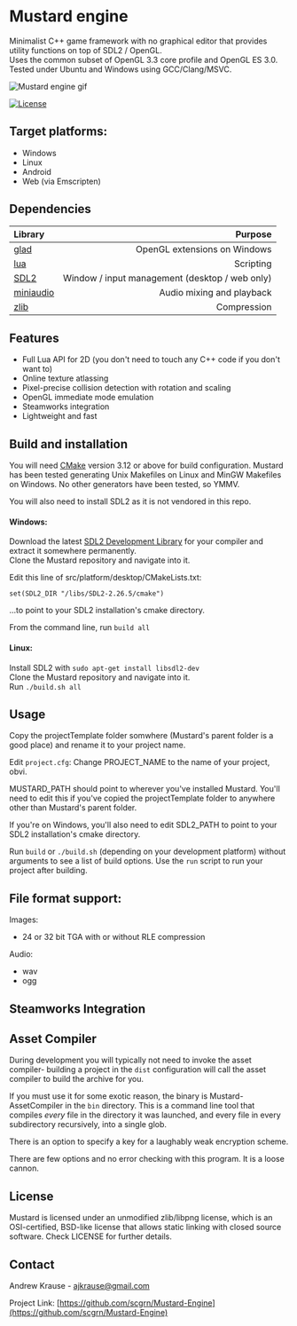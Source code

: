 # Mustard engine

Minimalist C++ game framework with no graphical editor that provides utility functions on top of SDL2 / OpenGL.  
Uses the common subset of OpenGL 3.3 core profile and OpenGL ES 3.0.  
Tested under Ubuntu and Windows using GCC/Clang/MSVC.

![Mustard engine gif](https://github.com/scgrn/Mustard-Engine/blob/main/docs/mustard-20fps.gif)  

[![License](https://img.shields.io/badge/license-zlib%2Flibpng-blue.svg)](LICENSE)

Target platforms:
-------
* Windows
* Linux
* Android
* Web (via Emscripten)

Dependencies
-------
| Library | Purpose |
|:---|---:|
| [glad](https://glad.dav1d.de/) | OpenGL extensions on Windows |
| [lua](https://www.lua.org/) | Scripting |
| [SDL2](https://www.libsdl.org/) | Window / input management (desktop / web only) |
| [miniaudio](https://miniaud.io/) | Audio mixing and playback |
| [zlib](https://zlib.net/) | Compression |

Features
-------
* Full Lua API for 2D (you don't need to touch any C++ code if you don't want to)
* Online texture atlassing
* Pixel-precise collision detection with rotation and scaling
* OpenGL immediate mode emulation
* Steamworks integration
* Lightweight and fast

Build and installation
-------
You will need [CMake](https://cmake.org/) version 3.12 or above for build configuration. Mustard has been tested generating Unix Makefiles on Linux and MinGW Makefiles
on Windows. No other generators have been tested, so YMMV.  

You will also need to install SDL2 as it is not vendored in this repo.

#### Windows:  
Download the latest [SDL2 Development Library](https://www.libsdl.org/) for your compiler and extract it somewhere permanently.  
Clone the Mustard repository and navigate into it.  

Edit this line of src/platform/desktop/CMakeLists.txt:  

`set(SDL2_DIR "/libs/SDL2-2.26.5/cmake")`  

...to point to your SDL2 installation's cmake directory.  

From the command line, run `build all`  

#### Linux:  
Install SDL2 with `sudo apt-get install libsdl2-dev`  
Clone the Mustard repository and navigate into it.  
Run `./build.sh all`

<!-- TODO -->

Usage
-------

Copy the projectTemplate folder somwhere (Mustard's parent folder is a good place) and rename it to your project name.

Edit `project.cfg`:
Change PROJECT_NAME to the name of your project, obvi.  

MUSTARD_PATH should point to wherever you've installed Mustard. You'll need to edit this if you've copied the 
projectTemplate folder to anywhere other than Mustard's parent folder.  

If you're on Windows, you'll also need to edit SDL2_PATH to point to your SDL2 installation's cmake directory.

Run `build` or `./build.sh` (depending on your development platform) without arguments to see a list of build options. Use the
`run` script to run your project after building.

<!-- Both debug and release mode will read assets from the assets folder. -->

<!-- TODO (link to APIs, etc -->

File format support:
-------
Images:
- 24 or 32 bit TGA with or without RLE compression
	
Audio:
- wav
- ogg
  
Steamworks Integration
-------

<!-- TODO (where to copy files, etc...) -->

Asset Compiler
-------
During development you will typically not need to invoke the asset compiler-
building a project in the `dist` configuration will call the asset compiler to build the archive for you.

If you must use it for some exotic reason, the binary is Mustard-AssetCompiler in the `bin` directory. This is a command line
tool that compiles *every* file in the directory it was launched, and every file in every subdirectory recursively, into a single glob.

There is an option to specify a key for a laughably weak encryption scheme.

There are few options and no error checking with this program. It is a loose cannon.

License
-------
Mustard is licensed under an unmodified zlib/libpng license, which is an OSI-certified, BSD-like license that allows static linking with closed source software. Check LICENSE for further details.

Contact
-------
Andrew Krause - ajkrause@gmail.com

Project Link: [https://github.com/scgrn/Mustard-Engine](https://github.com/scgrn/Mustard-Engine)



